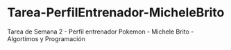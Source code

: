 # Tarea-PerfilEntrenador-MicheleBrito
Tarea de Semana 2 - Perfil entrenador Pokemon - Michele Brito - Algortimos y Programación
